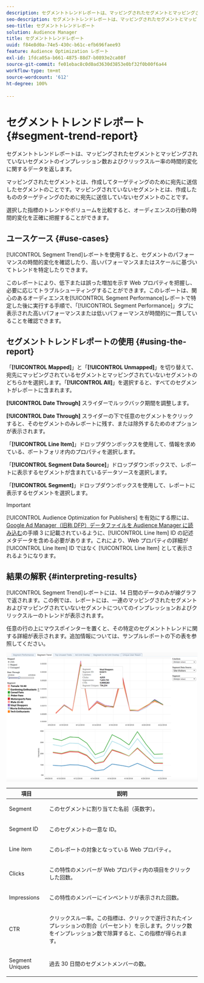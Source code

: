 ```yaml
---
description: セグメントトレンドレポートは、マッピングされたセグメントとマッピングされていないセグメントのインプレッション数およびクリックスルー率の時間的変化に関するデータを返します。マッピングされたセグメントとは、作成してターゲティングのために宛先に送信したセグメントのことです。マッピングされていないセグメントとは、作成したもののターゲティングのために宛先に送信していないセグメントのことです。選択した指標のトレンドやボリュームを比較すると、オーディエンスの行動の時間的変化を正確に把握することができます。
seo-description: セグメントトレンドレポートは、マッピングされたセグメントとマッピングされていないセグメントのインプレッション数およびクリックスルー率の時間的変化に関するデータを返します。マッピングされたセグメントとは、作成してターゲティングのために宛先に送信したセグメントのことです。マッピングされていないセグメントとは、作成したもののターゲティングのために宛先に送信していないセグメントのことです。選択した指標のトレンドやボリュームを比較すると、オーディエンスの行動の時間的変化を正確に把握することができます。
seo-title: セグメントトレンドレポート
solution: Audience Manager
title: セグメントトレンドレポート
uuid: f84e8d0a-74e5-430c-b61c-efb696faee93
feature: Audience Optimization レポート
exl-id: 1fdca05a-b661-4875-88d7-b0893e2ca08f
source-git-commit: fe01ebac8c0d0ad3630d3853e0bf32f0b00f6a44
workflow-type: tm+mt
source-wordcount: '612'
ht-degree: 100%

---
```


# セグメントトレンドレポート {#segment-trend-report}

セグメントトレンドレポートは、マッピングされたセグメントとマッピングされていないセグメントのインプレッション数およびクリックスルー率の時間的変化に関するデータを返します。

マッピングされたセグメントとは、作成してターゲティングのために宛先に送信したセグメントのことです。マッピングされていないセグメントとは、作成したもののターゲティングのために宛先に送信していないセグメントのことです。

選択した指標のトレンドやボリュームを比較すると、オーディエンスの行動の時間的変化を正確に把握することができます。

## ユースケース {#use-cases}

[!UICONTROL Segment Trend]レポートを使用すると、セグメントのパフォーマンスの時間的変化を確認したり、高いパフォーマンスまたはスケールに基づいてトレンドを特定したりできます。

このレポートにより、低下または誤った増加を示す Web プロパティを把握し、必要に応じてトラブルシューティングすることができます。このレポートは、関心のあるオーディエンスを[!UICONTROL Segment Performance]レポートで特定した後に実行する手順で、「[!UICONTROL Segment Performance]」タブに表示された高いパフォーマンスまたは低いパフォーマンスが時間的に一貫していることを確認できます。

## セグメントトレンドレポートの使用 {#using-the-report}

「**[!UICONTROL Mapped]**」と「**[!UICONTROL Unmapped]**」を切り替えて、宛先にマッピングされているセグメントとマッピングされていないセグメントのどちらかを選択します。「**[!UICONTROL All]**」を選択すると、すべてのセグメントがレポートに含まれます。

**[!UICONTROL Date Through]** スライダーでルックバック期間を調整します。

**[!UICONTROL Date Through]** スライダーの下で任意のセグメントをクリックすると、そのセグメントのみレポートに残す、または除外するためのオプションが表示されます。

「**[!UICONTROL Line Item]**」ドロップダウンボックスを使用して、情報を求めている、ポートフォリオ内のプロパティを選択します。

「**[!UICONTROL Segment Data Source]**」ドロップダウンボックスで、レポートに表示するセグメントが含まれているデータソースを選択します。

「**[!UICONTROL Segment]**」ドロップダウンボックスを使用して、レポートに表示するセグメントを選択します。

>[!IMPORTANT]
>
>[!UICONTROL Audience Optimization for Publishers] を有効にする際には、[Google Ad Manager（旧称 DFP）データファイルを Audience Manager に読み込む](../../../reporting/audience-optimization-reports/aor-publishers/import-dfp.md)の手順 3 に記載されているように、[!UICONTROL Line Item] ID の記述メタデータを含める必要があります。これにより、Web プロパティの詳細が [!UICONTROL Line Item] ID ではなく [!UICONTROL Line Item] として表示されるようになります。

## 結果の解釈 {#interpreting-results}

[!UICONTROL Segment Trend]レポートには、14 日間のデータのみが線グラフで返されます。この例では、レポートには、一連のマッピングされたセグメントおよびマッピングされていないセグメントについてのインプレッションおよびクリックスルーのトレンドが表示されます。

任意の行の上にマウスポインターを置くと、その特定のセグメントトレンドに関する詳細が表示されます。追加情報については、サンプルレポートの下の表を参照してください。

![](assets/publisher_segment_trend.png)

<table id="table_AFE2540583C34835B04584693ADFD26A"> 
 <thead> 
  <tr> 
   <th colname="col1" class="entry"> 項目 </th> 
   <th colname="col2" class="entry"> 説明 </th> 
  </tr>
 </thead>
 <tbody> 
  <tr> 
   <td colname="col1"> <p><span class="wintitle"> Segment</span> </p> </td> 
   <td colname="col2"> <p>このセグメントに割り当てた名前（英数字）。 </p> </td> 
  </tr> 
  <tr> 
   <td colname="col1"> <p><span class="wintitle"> Segment ID</span> </p> </td> 
   <td colname="col2"> <p>このセグメントの一意な ID。 </p> </td> 
  </tr> 
  <tr> 
   <td colname="col1"> <p><span class="wintitle"> Line item</span> </p> </td> 
   <td colname="col2"> <p>このレポートの対象となっている Web プロパティ。 </p> </td> 
  </tr> 
  <tr> 
   <td colname="col1"> <p><span class="wintitle"> Clicks</span> </p> </td> 
   <td colname="col2"> <p>この特性のメンバーが Web プロパティ内の項目をクリックした回数。 </p> </td> 
  </tr> 
  <tr> 
   <td colname="col1"> <p><span class="wintitle"> Impressions</span> </p> </td> 
   <td colname="col2"> <p>この特性のメンバーにインベントリが表示された回数。 </p> </td> 
  </tr> 
  <tr> 
   <td colname="col1"> <p><span class="wintitle"> CTR</span> </p> </td> 
   <td colname="col2"> <p>クリックスルー率。この指標は、クリックで遂行されたインプレッションの割合（パーセント）を示します。クリック数をインプレッション数で除算すると、この指標が得られます。 </p> </td> 
  </tr> 
  <tr> 
   <td colname="col1"> <p><span class="wintitle"> Segment Uniques</span> </p> </td> 
   <td colname="col2"> <p>過去 30 日間のセグメントメンバーの数。 </p> </td> 
  </tr> 
 </tbody> 
</table>
